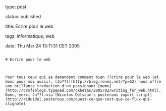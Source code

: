 type: post
status: published
title: Ecrire pour le web
tags: informatique, web
date: Thu Mar 24 13:11:31 CET 2005
~~~~~~
# Ecrire pour le web

Pour tous ceux qui se demandent comment bien ??crire pour le web (et donc pour moi aussi), [Jo??l](http://blog.ronez.net/?p=62) nous offre une brillante traduction d'un passionant [memo](http://crofsblogs.typepad.com/ckbetas/2005/02/writing_for_web.html). Donc, merci Jo??l.via [Nicolas Delsaux's posterous import script](http://riduidel.posterous.com/quest-ce-que-cest-que-ce-flux-qui-clignote)